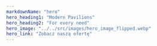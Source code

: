 ```yaml
---
markdownName: "hero"
hero_heading1: "Modern Pavilions"
hero_heading2: "For every need"
hero_image: "../../src/images/hero_image_flipped.webp"
hero_link: "Zobacz naszą ofertę"
---
```


